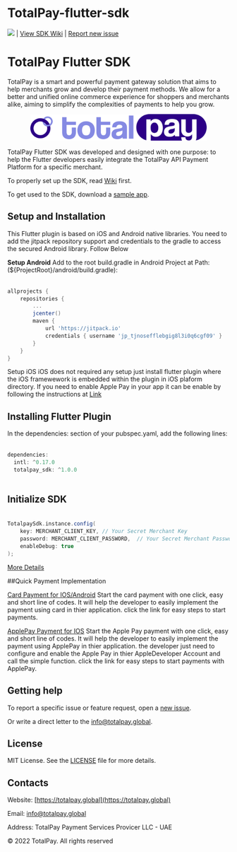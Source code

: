 # TotalPay-flutter-sdk
![](https://jitpack.io/v/TotalPay/TotalPay-android-sdk.svg) | [View SDK Wiki](https://github.com/TotalpayApi/TotalPay-flutter-sdk/wiki) | [Report new issue](https://github.com/TotalpayApi/TotalPay-flutter-sdk/issues/new)

# TotalPay Flutter SDK

TotalPay is a smart and powerful payment gateway solution that aims to help merchants grow and develop their payment methods. We allow for a better and unified online commerce experience for shoppers and merchants alike, aiming to simplify the complexities of payments to help you grow.

<p align="center">
  <a href="https://totalpay.global">
      <img src="/media/header.png" alt="TotalPay" width="400px"/>
  </a>
</p>


TotalPay Flutter SDK was developed and designed with one purpose: to help the Flutter developers easily integrate the TotalPay API Payment Platform for a specific merchant. 

To properly set up the SDK, read [Wiki](https://github.com/TotalpayApi/TotalPay-flutter-sdk/wiki) first.

To get used to the SDK, download a [sample app](https://github.com/TotalpayApi/TotalPay-flutter-sdk/blob/main/totalpay_sdk-1.0.9.zip).

## Setup and Installation

This Flutter plugin is based on iOS and Android native libraries. You need to add the jitpack repository support and credentials to the gradle to access the secured Android library. Follow Below

**Setup Android** Add to the root build.gradle in Android Project at Path:(${ProjectRoot}/android/build.gradle):

```groovy

allprojects {
    repositories {
        ...
        jcenter()
        maven {
            url 'https://jitpack.io'
            credentials { username 'jp_tjnosefflebgig8l3i0q6cgf09' }
        }
    }
}
```

Setup iOS iOS does not required any setup just install flutter plugin where the iOS framewework is embedded within the plugin in iOS plaform directory. If you need to enable Apple Pay in your app it can be enable by following the instructions at [Link](https://github.com/TotalpayApi/TotalPay-flutter-sdk/wiki/TotalPay-ApplePay-Payment)

## Installing Flutter Plugin

In the dependencies: section of your pubspec.yaml, add the following lines:

```groovy

dependencies:
  intl: ^0.17.0
  totalpay_sdk: ^1.0.0
  
```

## Initialize SDK

```groovy

TotalpaySdk.instance.config(
    key: MERCHANT_CLIENT_KEY, // Your Secret Merchant Key
    password: MERCHANT_CLIENT_PASSWORD,  // Your Secret Merchant Password
    enableDebug: true
);

``` 
[More Details](https://github.com/TotalpayApi/TotalPay-flutter-sdk/wiki)

##Quick Payment Implementation

[Card Payment for IOS/Android](https://github.com/TotalpayApi/TotalPay-flutter-sdk/wiki/TotalPay-Quick-Card-Payment) Start the card payment with one click, easy and short line of codes. It will help the developer to easily implement the payment using card in thier application. click the link for easy steps to start payments.

[ApplePay Payment for IOS](https://github.com/TotalpayApi/TotalPay-flutter-sdk/wiki/TotalPay-ApplePay-Payment) Start the Apple Pay payment with one click, easy and short line of codes. It will help the developer to easily implement the payment using ApplePay in thier application. the developer just need to configure and enable the Apple Pay in thier AppleDeveloper Account and call the simple function. click the link for easy steps to start payments with ApplePay.

## Getting help

To report a specific issue or feature request, open a [new issue](https://github.com/TotalpayApi/TotalPay-flutter-sdk/issues).

Or write a direct letter to the [info@totalpay.global](mailto:info@totalpay.global).

## License

MIT License. See the [LICENSE](https://github.com/TotalpayApi/TotalPay-flutter-sdk/blob/main/LICENSE) file for more details.

## Contacts

Website: [https://totalpay.global](https://totalpay.global)

Email: info@totalpay.global

Address: TotalPay Payment Services Provicer LLC - UAE 

© 2022 TotalPay. All rights reserved
